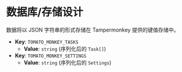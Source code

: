 # 数据库/存储设计

数据将以 JSON 字符串的形式存储在 Tampermonkey 提供的键值存储中。

- **Key**: `TOMATO_MONKEY_TASKS`
  - **Value**: `string` (序列化后的 `Task[]`)
- **Key**: `TOMATO_MONKEY_SETTINGS`
  - **Value**: `string` (序列化后的 `Settings`)
